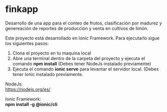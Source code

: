 # finkapp
Desarrollo de una app para el conteo de frutos, clasificación por madurez y genereación de reportes de producción y venta en cultivos de limón.


Este proyecto está desarrollado en Ionic Framework. Para ejecutarlo sigue los siguientes pasos:

1) Clona el proyecto en tu maquina local
2) Abre una terminal dentro de la carpeta del proyecto y ejecuta el comando **npm install** (Debes tener NodeJs instalado previamente)
3) Ejecuta el comando **ionic serve** para levantar el servidor local. (Debes tener Ionic instalado previamente.

NodeJs:  
https://nodejs.org/es/

Ionic Framework:  
**npm install -g @ionic/cli**
